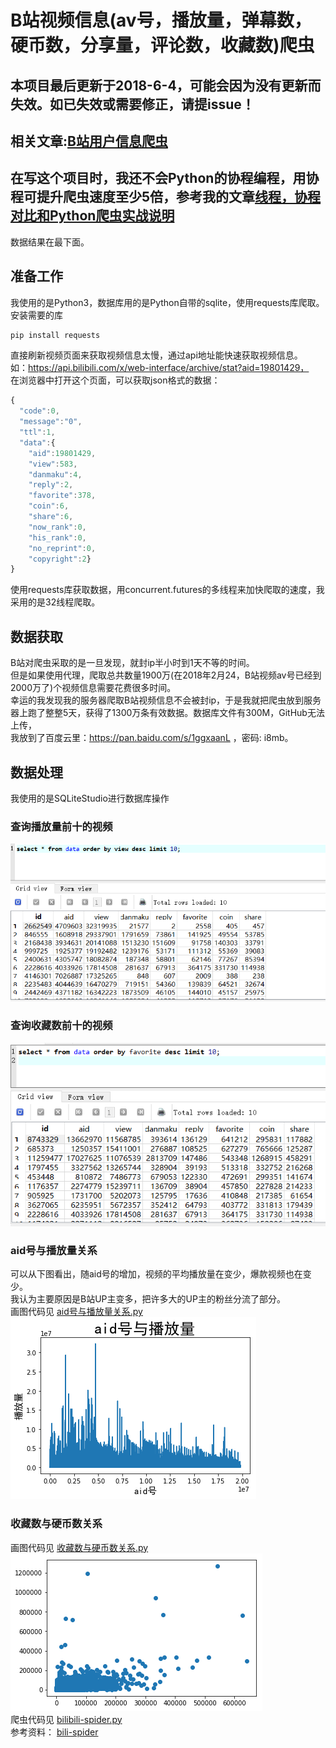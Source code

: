 # B站视频信息(av号，播放量，弹幕数，硬币数，分享量，评论数，收藏数)爬虫
## 本项目最后更新于2018-6-4，可能会因为没有更新而失效。如已失效或需要修正，请提issue！
## 相关文章:[B站用户信息爬虫](https://github.com/zhang0peter/bilibili-user-information-spider)  
## 在写这个项目时，我还不会Python的协程编程，用协程可提升爬虫速度至少5倍，参考我的文章[线程，协程对比和Python爬虫实战说明](https://github.com/zhang0peter/python-coroutine)
数据结果在最下面。</br>

## 准备工作

我使用的是Python3，数据库用的是Python自带的sqlite，使用requests库爬取。</br>
安装需要的库</br>

```python
pip install requests
```

直接刷新视频页面来获取视频信息太慢，通过api地址能快速获取视频信息。</br>
如：https://api.bilibili.com/x/web-interface/archive/stat?aid=19801429，</br>
在浏览器中打开这个页面，可以获取json格式的数据：</br>
```javascript
{
  "code":0,
  "message":"0",
  "ttl":1,
  "data":{
    "aid":19801429,
    "view":583,
    "danmaku":4,
    "reply":2,
    "favorite":378,
    "coin":6,
    "share":6,
    "now_rank":0,
    "his_rank":0,
    "no_reprint":0,
    "copyright":2}
}
```
使用requests库获取数据，用concurrent.futures的多线程来加快爬取的速度，我采用的是32线程爬取。</br>

## 数据获取
B站对爬虫采取的是一旦发现，就封ip半小时到1天不等的时间。</br>
但是如果使用代理，爬取总共数量1900万(在2018年2月24，B站视频av号已经到2000万了)个视频信息需要花费很多时间。</br>
幸运的我发现我的服务器爬取B站视频信息不会被封ip，于是我就把爬虫放到服务器上跑了整整5天，获得了1300万条有效数据。数据库文件有300M，GitHub无法上传，</br>
我放到了百度云里：https://pan.baidu.com/s/1ggxaanL ，密码: i8mb。</br>

## 数据处理
我使用的是SQLiteStudio进行数据库操作</br>
### 查询播放量前十的视频
![](image/查询播放量前十的视频.png)</br>
### 查询收藏数前十的视频
![](image/查询收藏数前十的视频.png)</br>
### aid号与播放量关系
可以从下图看出，随aid号的增加，视频的平均播放量在变少，爆款视频也在变少。</br>
我认为主要原因是B站UP主变多，把许多大的UP主的粉丝分流了部分。</br>
画图代码见 [aid号与播放量关系.py](code/aid号与播放量关系.py)</br>
![](image/aid号与播放量.png)</br>
### 收藏数与硬币数关系
画图代码见 [收藏数与硬币数关系.py](code/收藏数与硬币数关系.py)</br>
![](image/收藏数与硬币数关系.png)</br>
爬虫代码见 [bilibili-spider.py](bilibili-spider.py)</br>
参考资料： [bili-spider](https://github.com/chenjiandongx/bili-spider)</br>